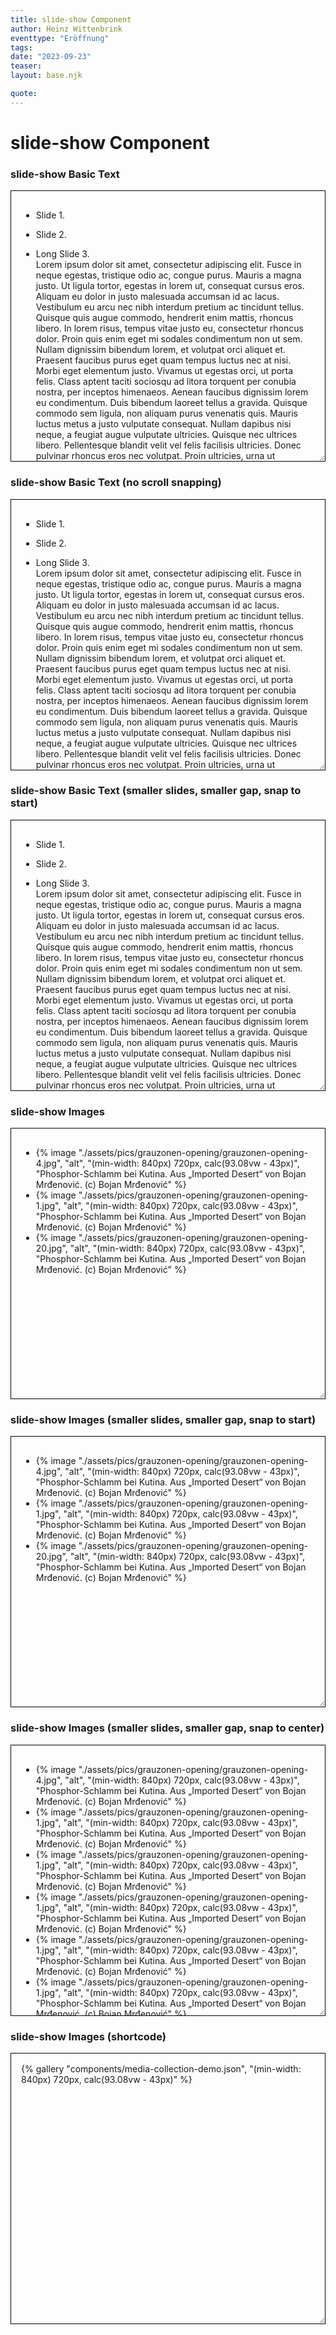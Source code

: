 ```yaml
---
title: slide-show Component
author: Heinz Wittenbrink
eventtype: "Eröffnung"
tags:
date: "2023-09-23"
teaser:
layout: base.njk

quote:
---
```


<style>
  main {
    padding: 30px;
    min-height: 10000px;
  }


  </style>

  <h1>slide-show Component</h1>

  <article>
    <h3>slide-show Basic Text</h2>
    <div style="resize:both;overflow:auto;border:1px solid black;padding:16px;height:400px;--slide-show-slide-height: 100%;">
      <slide-show controls showPageCount="true">
        <ul class="slide-show">
          <li class="slide-show__slide">
            <p>
              Slide 1.
            </p>
          </li>
          <li class="slide-show__slide">
            <p>
              Slide 2.
            </p>
          </li>
          <li class="slide-show__slide">
            <p>
              Long Slide 3.<br>
              Lorem ipsum dolor sit amet, consectetur adipiscing elit. Fusce in neque
              egestas, tristique odio ac, congue purus. Mauris a magna justo. Ut ligula
              tortor, egestas in lorem ut, consequat cursus eros. Aliquam eu dolor in
              justo malesuada accumsan id ac lacus. Vestibulum eu arcu nec nibh interdum
              pretium ac tincidunt tellus. Quisque quis augue commodo, hendrerit enim
              mattis, rhoncus libero. In lorem risus, tempus vitae justo eu, consectetur
              rhoncus dolor. Proin quis enim eget mi sodales condimentum non ut sem.
              Nullam dignissim bibendum lorem, et volutpat orci aliquet et. Praesent
              faucibus purus eget quam tempus luctus nec at nisi. Morbi eget elementum
              justo. Vivamus ut egestas orci, ut porta felis. Class aptent taciti
              sociosqu ad litora torquent per conubia nostra, per inceptos himenaeos.
              Aenean faucibus dignissim lorem eu condimentum. Duis bibendum laoreet
              tellus a gravida. Quisque commodo sem ligula, non aliquam purus venenatis
              quis. Mauris luctus metus a justo vulputate consequat. Nullam dapibus nisi
              neque, a feugiat augue vulputate ultricies. Quisque nec ultrices libero.
              Pellentesque blandit velit vel felis facilisis ultricies. Donec pulvinar
              rhoncus eros nec volutpat. Proin ultricies, urna ut commodo feugiat, sem
              mi dictum ligula, non fringilla nisi enim id tortor. Suspendisse ante
              lectus, tempus eleifend enim ut, placerat dignissim felis. Class aptent
              taciti sociosqu ad litora torquent per conubia nostra, per inceptos
              himenaeos. Mauris scelerisque mauris nec libero placerat, malesuada tempus
              neque faucibus. Curabitur ut blandit tellus. Morbi ut feugiat tortor. Sed
              scelerisque interdum vehicula. Quisque vel dignissim turpis, at sagittis
              nulla. Nulla at eros nec mi semper volutpat. In hac habitasse platea
              dictumst. Sed non ex vitae sem tristique pretium. Donec ac pellentesque
              urna. Phasellus viverra libero in dictum bibendum. Sed nec ante vulputate,
              tempor enim sed, facilisis elit. Nam ornare augue in arcu venenatis, sed
              sodales ante accumsan. Integer viverra elementum enim, non sagittis libero
              lobortis vel. Vestibulum pretium tellus vel nisl varius tempus. Phasellus
              id leo blandit, hendrerit massa vitae, euismod ligula. Nam commodo rutrum
              quam id sollicitudin. Ut tempor nunc porta sapien posuere dignissim.
              Suspendisse potenti. Morbi pellentesque, eros ac molestie faucibus, nibh
              ex fringilla justo, nec elementum turpis felis ut nisi. Nullam sit amet
              ligula eu odio sodales euismod eu sit amet odio. Nulla molestie enim a
              dignissim facilisis. Quisque ut accumsan tellus. Vivamus pellentesque
              cursus efficitur. Nullam sollicitudin odio arcu, ac rutrum neque
              scelerisque eu. Fusce odio nisl, dapibus eget est eu, tristique ornare
              risus. Mauris in nibh a diam ultrices dapibus id ut erat. Sed in purus
              quis nisl blandit ornare. Nam odio dui, semper a ultricies quis, suscipit
              vitae purus. Proin maximus varius nibh, tempor consequat diam posuere in.
              Cras dignissim a massa eget tincidunt. Morbi ultrices velit nec mauris
              gravida, vel tempor eros efficitur. Nunc sapien est, blandit ut interdum
              nec, pharetra id ipsum. In non est nibh. Nunc tempor tortor et
              pellentesque cursus. Suspendisse eu elit ornare, euismod lectus nec,
              venenatis orci. Maecenas tincidunt libero tortor, eu auctor quam fringilla
              vitae. Phasellus vel mattis nibh, quis tincidunt justo. Quisque semper
              enim turpis, accumsan varius ligula condimentum nec. In a consequat sem,
              in auctor massa. Integer commodo convallis orci, non consectetur ante
              faucibus luctus. Aenean quis lorem pretium tortor aliquam euismod.
              Vestibulum vitae semper diam. Nam tristique tortor in pellentesque
              tristique. Duis rhoncus arcu dolor, ut cursus ligula condimentum non.
              Vivamus quis aliquam tellus, at aliquam leo. Sed at cursus enim, et
              ultrices sem. Nullam in risus nisi. Vivamus eleifend et sem ut elementum.
              Nunc eget varius lacus. Sed scelerisque lobortis arcu, fringilla viverra
              justo iaculis sed. Mauris imperdiet, augue vel vulputate gravida, nunc
              tortor condimentum turpis, ac elementum dolor ligula non quam. Donec at
              mattis felis, nec ultrices tortor. Integer eu luctus arcu. Suspendisse
              quis ligula non erat eleifend ultricies. Nullam quis maximus orci, maximus
              elementum felis. Nullam a commodo nibh. Vivamus dictum scelerisque odio
              non tristique. Ut a quam quis leo facilisis congue ut ac lacus. Fusce
              luctus velit ac elit varius euismod. Curabitur et tincidunt risus, et
              sodales est. Quisque aliquam justo sed augue lacinia mattis. Nulla
              condimentum blandit fringilla. Aenean at tempor nunc. Mauris lobortis ut
              nulla laoreet tincidunt. Donec sit amet dignissim ligula. Nam interdum
              risus nibh, quis bibendum nulla feugiat non. Sed risus orci, interdum nec
              augue in, congue placerat elit. Duis ultrices leo eu ipsum auctor
              dignissim. Ut non ante tellus. Integer tempus leo et feugiat tempor. Sed
              luctus sapien sed tellus sollicitudin, et finibus erat consectetur. Duis
              cursus at massa vel tristique. Aenean tempus commodo elementum. Curabitur
              ullamcorper, mauris nec feugiat eleifend, ipsum diam tincidunt mauris, et
              placerat ex dui non erat. Aliquam erat volutpat. Morbi et sapien risus.
              Sed mollis tempus odio et ornare. Etiam quis lectus accumsan, laoreet
              sapien id, porttitor tortor. Suspendisse vestibulum gravida justo, eu
              vestibulum lorem hendrerit a. Interdum et malesuada fames ac ante ipsum
              primis in faucibus. Praesent nisl est, vestibulum sed tincidunt at,
              ultrices sit amet nibh. Morbi porttitor fermentum porttitor. Morbi egestas
              augue vitae bibendum viverra. Aenean sodales lorem quis nisi facilisis
              fringilla. Nulla rhoncus dui eu massa tempus, eget egestas quam posuere.
              Pellentesque eleifend bibendum neque id maximus. Aliquam eleifend elit sed
              dui fermentum vestibulum. Cras hendrerit interdum massa vitae pulvinar.
              Integer ut egestas lectus. Nullam lacinia accumsan tellus. Nulla ut nulla
              sollicitudin, suscipit mauris at, pretium dolor. In feugiat orci nec eros
              sagittis facilisis. Orci varius natoque penatibus et magnis dis parturient
              montes, nascetur ridiculus mus. Praesent id posuere sapien. In hac
              habitasse platea dictumst. Mauris iaculis malesuada mauris, et lobortis
              lacus vulputate quis. Interdum et malesuada fames ac ante ipsum primis in
              faucibus. Suspendisse quis mollis sem. Integer eget leo iaculis nisl
              varius maximus. Donec consequat sodales tristique. Sed at lacus a nibh
              semper mattis. Aliquam et nibh enim. Nulla efficitur commodo purus quis
              pretium. Praesent eget iaculis lorem. Donec at ipsum eu enim venenatis
              porta. Mauris mollis egestas massa nec fringilla. Pellentesque habitant
              morbi tristique senectus et netus et malesuada fames ac turpis egestas.
              Nam volutpat laoreet semper. Donec ac commodo massa. Pellentesque vel
              aliquam nulla. Nunc libero elit, imperdiet a sem non, congue pharetra
              turpis. Pellentesque commodo nibh et fringilla varius. Donec ut quam
              nulla. Aliquam et mauris quis ligula facilisis viverra. Donec quis mi eu
              ex placerat dictum ut eget tortor. Nunc sed tincidunt ante. Nunc bibendum
              tempus feugiat. Maecenas ullamcorper auctor dui, in posuere neque
              vulputate at. Nam in eros ante. Vestibulum eget metus id sapien pharetra
              vestibulum. Vivamus imperdiet orci vel lorem auctor semper. Nunc ut ex
              venenatis, tempus lacus at, ultricies sem. Proin posuere egestas nisl.
              Aenean enim orci, sodales ut pulvinar quis, bibendum id urna. Morbi at
              lectus ac tellus dignissim aliquet congue vel quam. Pellentesque felis
              justo, auctor bibendum scelerisque vitae, scelerisque id nulla. Praesent
              id neque ac mi dignissim dignissim. Phasellus pharetra luctus placerat.
              Nunc sit amet vestibulum erat. Suspendisse volutpat nisi elit, et vehicula
              ligula commodo vitae. Nulla vitae semper nisi, placerat fringilla nisi.
              Vestibulum ante ipsum primis in faucibus orci luctus et ultrices posuere
              cubilia curae; Etiam in facilisis elit. Sed tempor eget tortor semper
              luctus. Pellentesque vulputate eros in ex dictum tincidunt. Integer
              sollicitudin porttitor iaculis. Phasellus aliquet leo et auctor iaculis.
              In id lorem massa. Mauris nisi massa, fringilla ac sem ut, sagittis
              venenatis lacus. Nam hendrerit, velit quis pharetra pulvinar, purus sem
              luctus felis, ac porta metus ligula sed ante. Donec ac tristique justo.
              Suspendisse vitae lacus sem. Aliquam semper semper leo, vitae aliquam
              turpis congue sit amet. Vestibulum tempus eleifend felis, ut vehicula est
              vulputate posuere. Donec ut nunc nunc. Interdum et malesuada fames ac ante
              ipsum primis in faucibus. Vivamus ex sapien, efficitur et urna a, eleifend
              vestibulum nisl. Morbi ornare dolor metus, at dignissim nisl tincidunt eu.
              Aenean mi libero, mattis et felis nec, rhoncus aliquet ex. Maecenas et
              nisi sed dolor tempor maximus a vehicula libero. Vestibulum quam tellus,
              interdum eu blandit eu, sagittis in orci. Nunc sodales lectus vel nisl
              semper interdum. Donec a elementum ex, sed luctus justo.
            </p>
          </li>
          <li class="slide-show__slide">
            <p>
              Long Slide 4.<br>
              Lorem ipsum dolor sit amet, consectetur adipiscing elit. Fusce in neque
              egestas, tristique odio ac, congue purus. Mauris a magna justo. Ut ligula
              tortor, egestas in lorem ut, consequat cursus eros. Aliquam eu dolor in
              justo malesuada accumsan id ac lacus. Vestibulum eu arcu nec nibh interdum
              pretium ac tincidunt tellus. Quisque quis augue commodo, hendrerit enim
              mattis, rhoncus libero. In lorem risus, tempus vitae justo eu, consectetur
              rhoncus dolor. Proin quis enim eget mi sodales condimentum non ut sem.
              Nullam dignissim bibendum lorem, et volutpat orci aliquet et. Praesent
              faucibus purus eget quam tempus luctus nec at nisi. Morbi eget elementum
              justo. Vivamus ut egestas orci, ut porta felis. Class aptent taciti
              sociosqu ad litora torquent per conubia nostra, per inceptos himenaeos.
              Aenean faucibus dignissim lorem eu condimentum. Duis bibendum laoreet
              tellus a gravida. Quisque commodo sem ligula, non aliquam purus venenatis
              quis. Mauris luctus metus a justo vulputate consequat. Nullam dapibus nisi
              neque, a feugiat augue vulputate ultricies. Quisque nec ultrices libero.
              Pellentesque blandit velit vel felis facilisis ultricies. Donec pulvinar
              rhoncus eros nec volutpat. Proin ultricies, urna ut commodo feugiat, sem
              mi dictum ligula, non fringilla nisi enim id tortor. Suspendisse ante
              lectus, tempus eleifend enim ut, placerat dignissim felis. Class aptent
              taciti sociosqu ad litora torquent per conubia nostra, per inceptos
              himenaeos. Mauris scelerisque mauris nec libero placerat, malesuada tempus
              neque faucibus. Curabitur ut blandit tellus. Morbi ut feugiat tortor. Sed
              scelerisque interdum vehicula. Quisque vel dignissim turpis, at sagittis
              nulla. Nulla at eros nec mi semper volutpat. In hac habitasse platea
              dictumst. Sed non ex vitae sem tristique pretium. Donec ac pellentesque
              urna. Phasellus viverra libero in dictum bibendum. Sed nec ante vulputate,
              tempor enim sed, facilisis elit. Nam ornare augue in arcu venenatis, sed
              sodales ante accumsan. Integer viverra elementum enim, non sagittis libero
              lobortis vel. Vestibulum pretium tellus vel nisl varius tempus. Phasellus
              id leo blandit, hendrerit massa vitae, euismod ligula. Nam commodo rutrum
              quam id sollicitudin. Ut tempor nunc porta sapien posuere dignissim.
              Suspendisse potenti. Morbi pellentesque, eros ac molestie faucibus, nibh
              ex fringilla justo, nec elementum turpis felis ut nisi. Nullam sit amet
              ligula eu odio sodales euismod eu sit amet odio. Nulla molestie enim a
              dignissim facilisis. Quisque ut accumsan tellus. Vivamus pellentesque
              cursus efficitur. Nullam sollicitudin odio arcu, ac rutrum neque
              scelerisque eu. Fusce odio nisl, dapibus eget est eu, tristique ornare
              risus. Mauris in nibh a diam ultrices dapibus id ut erat. Sed in purus
              quis nisl blandit ornare. Nam odio dui, semper a ultricies quis, suscipit
              vitae purus. Proin maximus varius nibh, tempor consequat diam posuere in.
              Cras dignissim a massa eget tincidunt. Morbi ultrices velit nec mauris
              gravida, vel tempor eros efficitur. Nunc sapien est, blandit ut interdum
              nec, pharetra id ipsum. In non est nibh. Nunc tempor tortor et
              pellentesque cursus. Suspendisse eu elit ornare, euismod lectus nec,
              venenatis orci. Maecenas tincidunt libero tortor, eu auctor quam fringilla
              vitae. Phasellus vel mattis nibh, quis tincidunt justo. Quisque semper
              enim turpis, accumsan varius ligula condimentum nec. In a consequat sem,
              in auctor massa. Integer commodo convallis orci, non consectetur ante
              faucibus luctus. Aenean quis lorem pretium tortor aliquam euismod.
              Vestibulum vitae semper diam. Nam tristique tortor in pellentesque
              tristique. Duis rhoncus arcu dolor, ut cursus ligula condimentum non.
              Vivamus quis aliquam tellus, at aliquam leo. Sed at cursus enim, et
              ultrices sem. Nullam in risus nisi. Vivamus eleifend et sem ut elementum.
              Nunc eget varius lacus. Sed scelerisque lobortis arcu, fringilla viverra
              justo iaculis sed. Mauris imperdiet, augue vel vulputate gravida, nunc
              tortor condimentum turpis, ac elementum dolor ligula non quam. Donec at
              mattis felis, nec ultrices tortor. Integer eu luctus arcu. Suspendisse
              quis ligula non erat eleifend ultricies. Nullam quis maximus orci, maximus
              elementum felis. Nullam a commodo nibh. Vivamus dictum scelerisque odio
              non tristique. Ut a quam quis leo facilisis congue ut ac lacus. Fusce
              luctus velit ac elit varius euismod. Curabitur et tincidunt risus, et
              sodales est. Quisque aliquam justo sed augue lacinia mattis. Nulla
              condimentum blandit fringilla. Aenean at tempor nunc. Mauris lobortis ut
              nulla laoreet tincidunt. Donec sit amet dignissim ligula. Nam interdum
              risus nibh, quis bibendum nulla feugiat non. Sed risus orci, interdum nec
              augue in, congue placerat elit. Duis ultrices leo eu ipsum auctor
              dignissim. Ut non ante tellus. Integer tempus leo et feugiat tempor. Sed
              luctus sapien sed tellus sollicitudin, et finibus erat consectetur. Duis
              cursus at massa vel tristique. Aenean tempus commodo elementum. Curabitur
              ullamcorper, mauris nec feugiat eleifend, ipsum diam tincidunt mauris, et
              placerat ex dui non erat. Aliquam erat volutpat. Morbi et sapien risus.
              Sed mollis tempus odio et ornare. Etiam quis lectus accumsan, laoreet
              sapien id, porttitor tortor. Suspendisse vestibulum gravida justo, eu
              vestibulum lorem hendrerit a. Interdum et malesuada fames ac ante ipsum
              primis in faucibus. Praesent nisl est, vestibulum sed tincidunt at,
              ultrices sit amet nibh. Morbi porttitor fermentum porttitor. Morbi egestas
              augue vitae bibendum viverra. Aenean sodales lorem quis nisi facilisis
              fringilla. Nulla rhoncus dui eu massa tempus, eget egestas quam posuere.
              Pellentesque eleifend bibendum neque id maximus. Aliquam eleifend elit sed
              dui fermentum vestibulum. Cras hendrerit interdum massa vitae pulvinar.
              Integer ut egestas lectus. Nullam lacinia accumsan tellus. Nulla ut nulla
              sollicitudin, suscipit mauris at, pretium dolor. In feugiat orci nec eros
              sagittis facilisis. Orci varius natoque penatibus et magnis dis parturient
              montes, nascetur ridiculus mus. Praesent id posuere sapien. In hac
              habitasse platea dictumst. Mauris iaculis malesuada mauris, et lobortis
              lacus vulputate quis. Interdum et malesuada fames ac ante ipsum primis in
              faucibus. Suspendisse quis mollis sem. Integer eget leo iaculis nisl
              varius maximus. Donec consequat sodales tristique. Sed at lacus a nibh
              semper mattis. Aliquam et nibh enim. Nulla efficitur commodo purus quis
              pretium. Praesent eget iaculis lorem. Donec at ipsum eu enim venenatis
              porta. Mauris mollis egestas massa nec fringilla. Pellentesque habitant
              morbi tristique senectus et netus et malesuada fames ac turpis egestas.
              Nam volutpat laoreet semper. Donec ac commodo massa. Pellentesque vel
              aliquam nulla. Nunc libero elit, imperdiet a sem non, congue pharetra
              turpis. Pellentesque commodo nibh et fringilla varius. Donec ut quam
              nulla. Aliquam et mauris quis ligula facilisis viverra. Donec quis mi eu
              ex placerat dictum ut eget tortor. Nunc sed tincidunt ante. Nunc bibendum
              tempus feugiat. Maecenas ullamcorper auctor dui, in posuere neque
              vulputate at. Nam in eros ante. Vestibulum eget metus id sapien pharetra
              vestibulum. Vivamus imperdiet orci vel lorem auctor semper. Nunc ut ex
              venenatis, tempus lacus at, ultricies sem. Proin posuere egestas nisl.
              Aenean enim orci, sodales ut pulvinar quis, bibendum id urna. Morbi at
              lectus ac tellus dignissim aliquet congue vel quam. Pellentesque felis
              justo, auctor bibendum scelerisque vitae, scelerisque id nulla. Praesent
              id neque ac mi dignissim dignissim. Phasellus pharetra luctus placerat.
              Nunc sit amet vestibulum erat. Suspendisse volutpat nisi elit, et vehicula
              ligula commodo vitae. Nulla vitae semper nisi, placerat fringilla nisi.
              Vestibulum ante ipsum primis in faucibus orci luctus et ultrices posuere
              cubilia curae; Etiam in facilisis elit. Sed tempor eget tortor semper
              luctus. Pellentesque vulputate eros in ex dictum tincidunt. Integer
              sollicitudin porttitor iaculis. Phasellus aliquet leo et auctor iaculis.
              In id lorem massa. Mauris nisi massa, fringilla ac sem ut, sagittis
              venenatis lacus. Nam hendrerit, velit quis pharetra pulvinar, purus sem
              luctus felis, ac porta metus ligula sed ante. Donec ac tristique justo.
              Suspendisse vitae lacus sem. Aliquam semper semper leo, vitae aliquam
              turpis congue sit amet. Vestibulum tempus eleifend felis, ut vehicula est
              vulputate posuere. Donec ut nunc nunc. Interdum et malesuada fames ac ante
              ipsum primis in faucibus. Vivamus ex sapien, efficitur et urna a, eleifend
              vestibulum nisl. Morbi ornare dolor metus, at dignissim nisl tincidunt eu.
              Aenean mi libero, mattis et felis nec, rhoncus aliquet ex. Maecenas et
              nisi sed dolor tempor maximus a vehicula libero. Vestibulum quam tellus,
              interdum eu blandit eu, sagittis in orci. Nunc sodales lectus vel nisl
              semper interdum. Donec a elementum ex, sed luctus justo.
            </p>
          </li>
        </ul>
      </slide-show>
    </div>
  </article>

  <article>
    <h3>slide-show Basic Text (no scroll snapping)</h2>
    <div style="resize:both;overflow:auto;border:1px solid black;padding:16px;height:400px;--slide-show-slide-height: 100%;">
      <slide-show controls showPageCount="true">
        <ul class="slide-show" style="--slide-show-scroll-snap-type: none;">
          <li class="slide-show__slide">
            <p>
              Slide 1.
            </p>
          </li>
          <li class="slide-show__slide">
            <p>
              Slide 2.
            </p>
          </li>
          <li class="slide-show__slide">
            <p>
              Long Slide 3.<br>
              Lorem ipsum dolor sit amet, consectetur adipiscing elit. Fusce in neque
              egestas, tristique odio ac, congue purus. Mauris a magna justo. Ut ligula
              tortor, egestas in lorem ut, consequat cursus eros. Aliquam eu dolor in
              justo malesuada accumsan id ac lacus. Vestibulum eu arcu nec nibh interdum
              pretium ac tincidunt tellus. Quisque quis augue commodo, hendrerit enim
              mattis, rhoncus libero. In lorem risus, tempus vitae justo eu, consectetur
              rhoncus dolor. Proin quis enim eget mi sodales condimentum non ut sem.
              Nullam dignissim bibendum lorem, et volutpat orci aliquet et. Praesent
              faucibus purus eget quam tempus luctus nec at nisi. Morbi eget elementum
              justo. Vivamus ut egestas orci, ut porta felis. Class aptent taciti
              sociosqu ad litora torquent per conubia nostra, per inceptos himenaeos.
              Aenean faucibus dignissim lorem eu condimentum. Duis bibendum laoreet
              tellus a gravida. Quisque commodo sem ligula, non aliquam purus venenatis
              quis. Mauris luctus metus a justo vulputate consequat. Nullam dapibus nisi
              neque, a feugiat augue vulputate ultricies. Quisque nec ultrices libero.
              Pellentesque blandit velit vel felis facilisis ultricies. Donec pulvinar
              rhoncus eros nec volutpat. Proin ultricies, urna ut commodo feugiat, sem
              mi dictum ligula, non fringilla nisi enim id tortor. Suspendisse ante
              lectus, tempus eleifend enim ut, placerat dignissim felis. Class aptent
              taciti sociosqu ad litora torquent per conubia nostra, per inceptos
              himenaeos. Mauris scelerisque mauris nec libero placerat, malesuada tempus
              neque faucibus. Curabitur ut blandit tellus. Morbi ut feugiat tortor. Sed
              scelerisque interdum vehicula. Quisque vel dignissim turpis, at sagittis
              nulla. Nulla at eros nec mi semper volutpat. In hac habitasse platea
              dictumst. Sed non ex vitae sem tristique pretium. Donec ac pellentesque
              urna. Phasellus viverra libero in dictum bibendum. Sed nec ante vulputate,
              tempor enim sed, facilisis elit. Nam ornare augue in arcu venenatis, sed
              sodales ante accumsan. Integer viverra elementum enim, non sagittis libero
              lobortis vel. Vestibulum pretium tellus vel nisl varius tempus. Phasellus
              id leo blandit, hendrerit massa vitae, euismod ligula. Nam commodo rutrum
              quam id sollicitudin. Ut tempor nunc porta sapien posuere dignissim.
              Suspendisse potenti. Morbi pellentesque, eros ac molestie faucibus, nibh
              ex fringilla justo, nec elementum turpis felis ut nisi. Nullam sit amet
              ligula eu odio sodales euismod eu sit amet odio. Nulla molestie enim a
              dignissim facilisis. Quisque ut accumsan tellus. Vivamus pellentesque
              cursus efficitur. Nullam sollicitudin odio arcu, ac rutrum neque
              scelerisque eu. Fusce odio nisl, dapibus eget est eu, tristique ornare
              risus. Mauris in nibh a diam ultrices dapibus id ut erat. Sed in purus
              quis nisl blandit ornare. Nam odio dui, semper a ultricies quis, suscipit
              vitae purus. Proin maximus varius nibh, tempor consequat diam posuere in.
              Cras dignissim a massa eget tincidunt. Morbi ultrices velit nec mauris
              gravida, vel tempor eros efficitur. Nunc sapien est, blandit ut interdum
              nec, pharetra id ipsum. In non est nibh. Nunc tempor tortor et
              pellentesque cursus. Suspendisse eu elit ornare, euismod lectus nec,
              venenatis orci. Maecenas tincidunt libero tortor, eu auctor quam fringilla
              vitae. Phasellus vel mattis nibh, quis tincidunt justo. Quisque semper
              enim turpis, accumsan varius ligula condimentum nec. In a consequat sem,
              in auctor massa. Integer commodo convallis orci, non consectetur ante
              faucibus luctus. Aenean quis lorem pretium tortor aliquam euismod.
              Vestibulum vitae semper diam. Nam tristique tortor in pellentesque
              tristique. Duis rhoncus arcu dolor, ut cursus ligula condimentum non.
              Vivamus quis aliquam tellus, at aliquam leo. Sed at cursus enim, et
              ultrices sem. Nullam in risus nisi. Vivamus eleifend et sem ut elementum.
              Nunc eget varius lacus. Sed scelerisque lobortis arcu, fringilla viverra
              justo iaculis sed. Mauris imperdiet, augue vel vulputate gravida, nunc
              tortor condimentum turpis, ac elementum dolor ligula non quam. Donec at
              mattis felis, nec ultrices tortor. Integer eu luctus arcu. Suspendisse
              quis ligula non erat eleifend ultricies. Nullam quis maximus orci, maximus
              elementum felis. Nullam a commodo nibh. Vivamus dictum scelerisque odio
              non tristique. Ut a quam quis leo facilisis congue ut ac lacus. Fusce
              luctus velit ac elit varius euismod. Curabitur et tincidunt risus, et
              sodales est. Quisque aliquam justo sed augue lacinia mattis. Nulla
              condimentum blandit fringilla. Aenean at tempor nunc. Mauris lobortis ut
              nulla laoreet tincidunt. Donec sit amet dignissim ligula. Nam interdum
              risus nibh, quis bibendum nulla feugiat non. Sed risus orci, interdum nec
              augue in, congue placerat elit. Duis ultrices leo eu ipsum auctor
              dignissim. Ut non ante tellus. Integer tempus leo et feugiat tempor. Sed
              luctus sapien sed tellus sollicitudin, et finibus erat consectetur. Duis
              cursus at massa vel tristique. Aenean tempus commodo elementum. Curabitur
              ullamcorper, mauris nec feugiat eleifend, ipsum diam tincidunt mauris, et
              placerat ex dui non erat. Aliquam erat volutpat. Morbi et sapien risus.
              Sed mollis tempus odio et ornare. Etiam quis lectus accumsan, laoreet
              sapien id, porttitor tortor. Suspendisse vestibulum gravida justo, eu
              vestibulum lorem hendrerit a. Interdum et malesuada fames ac ante ipsum
              primis in faucibus. Praesent nisl est, vestibulum sed tincidunt at,
              ultrices sit amet nibh. Morbi porttitor fermentum porttitor. Morbi egestas
              augue vitae bibendum viverra. Aenean sodales lorem quis nisi facilisis
              fringilla. Nulla rhoncus dui eu massa tempus, eget egestas quam posuere.
              Pellentesque eleifend bibendum neque id maximus. Aliquam eleifend elit sed
              dui fermentum vestibulum. Cras hendrerit interdum massa vitae pulvinar.
              Integer ut egestas lectus. Nullam lacinia accumsan tellus. Nulla ut nulla
              sollicitudin, suscipit mauris at, pretium dolor. In feugiat orci nec eros
              sagittis facilisis. Orci varius natoque penatibus et magnis dis parturient
              montes, nascetur ridiculus mus. Praesent id posuere sapien. In hac
              habitasse platea dictumst. Mauris iaculis malesuada mauris, et lobortis
              lacus vulputate quis. Interdum et malesuada fames ac ante ipsum primis in
              faucibus. Suspendisse quis mollis sem. Integer eget leo iaculis nisl
              varius maximus. Donec consequat sodales tristique. Sed at lacus a nibh
              semper mattis. Aliquam et nibh enim. Nulla efficitur commodo purus quis
              pretium. Praesent eget iaculis lorem. Donec at ipsum eu enim venenatis
              porta. Mauris mollis egestas massa nec fringilla. Pellentesque habitant
              morbi tristique senectus et netus et malesuada fames ac turpis egestas.
              Nam volutpat laoreet semper. Donec ac commodo massa. Pellentesque vel
              aliquam nulla. Nunc libero elit, imperdiet a sem non, congue pharetra
              turpis. Pellentesque commodo nibh et fringilla varius. Donec ut quam
              nulla. Aliquam et mauris quis ligula facilisis viverra. Donec quis mi eu
              ex placerat dictum ut eget tortor. Nunc sed tincidunt ante. Nunc bibendum
              tempus feugiat. Maecenas ullamcorper auctor dui, in posuere neque
              vulputate at. Nam in eros ante. Vestibulum eget metus id sapien pharetra
              vestibulum. Vivamus imperdiet orci vel lorem auctor semper. Nunc ut ex
              venenatis, tempus lacus at, ultricies sem. Proin posuere egestas nisl.
              Aenean enim orci, sodales ut pulvinar quis, bibendum id urna. Morbi at
              lectus ac tellus dignissim aliquet congue vel quam. Pellentesque felis
              justo, auctor bibendum scelerisque vitae, scelerisque id nulla. Praesent
              id neque ac mi dignissim dignissim. Phasellus pharetra luctus placerat.
              Nunc sit amet vestibulum erat. Suspendisse volutpat nisi elit, et vehicula
              ligula commodo vitae. Nulla vitae semper nisi, placerat fringilla nisi.
              Vestibulum ante ipsum primis in faucibus orci luctus et ultrices posuere
              cubilia curae; Etiam in facilisis elit. Sed tempor eget tortor semper
              luctus. Pellentesque vulputate eros in ex dictum tincidunt. Integer
              sollicitudin porttitor iaculis. Phasellus aliquet leo et auctor iaculis.
              In id lorem massa. Mauris nisi massa, fringilla ac sem ut, sagittis
              venenatis lacus. Nam hendrerit, velit quis pharetra pulvinar, purus sem
              luctus felis, ac porta metus ligula sed ante. Donec ac tristique justo.
              Suspendisse vitae lacus sem. Aliquam semper semper leo, vitae aliquam
              turpis congue sit amet. Vestibulum tempus eleifend felis, ut vehicula est
              vulputate posuere. Donec ut nunc nunc. Interdum et malesuada fames ac ante
              ipsum primis in faucibus. Vivamus ex sapien, efficitur et urna a, eleifend
              vestibulum nisl. Morbi ornare dolor metus, at dignissim nisl tincidunt eu.
              Aenean mi libero, mattis et felis nec, rhoncus aliquet ex. Maecenas et
              nisi sed dolor tempor maximus a vehicula libero. Vestibulum quam tellus,
              interdum eu blandit eu, sagittis in orci. Nunc sodales lectus vel nisl
              semper interdum. Donec a elementum ex, sed luctus justo.
            </p>
          </li>
          <li class="slide-show__slide">
            <p>
              Long Slide 4.<br>
              Lorem ipsum dolor sit amet, consectetur adipiscing elit. Fusce in neque
              egestas, tristique odio ac, congue purus. Mauris a magna justo. Ut ligula
              tortor, egestas in lorem ut, consequat cursus eros. Aliquam eu dolor in
              justo malesuada accumsan id ac lacus. Vestibulum eu arcu nec nibh interdum
              pretium ac tincidunt tellus. Quisque quis augue commodo, hendrerit enim
              mattis, rhoncus libero. In lorem risus, tempus vitae justo eu, consectetur
              rhoncus dolor. Proin quis enim eget mi sodales condimentum non ut sem.
              Nullam dignissim bibendum lorem, et volutpat orci aliquet et. Praesent
              faucibus purus eget quam tempus luctus nec at nisi. Morbi eget elementum
              justo. Vivamus ut egestas orci, ut porta felis. Class aptent taciti
              sociosqu ad litora torquent per conubia nostra, per inceptos himenaeos.
              Aenean faucibus dignissim lorem eu condimentum. Duis bibendum laoreet
              tellus a gravida. Quisque commodo sem ligula, non aliquam purus venenatis
              quis. Mauris luctus metus a justo vulputate consequat. Nullam dapibus nisi
              neque, a feugiat augue vulputate ultricies. Quisque nec ultrices libero.
              Pellentesque blandit velit vel felis facilisis ultricies. Donec pulvinar
              rhoncus eros nec volutpat. Proin ultricies, urna ut commodo feugiat, sem
              mi dictum ligula, non fringilla nisi enim id tortor. Suspendisse ante
              lectus, tempus eleifend enim ut, placerat dignissim felis. Class aptent
              taciti sociosqu ad litora torquent per conubia nostra, per inceptos
              himenaeos. Mauris scelerisque mauris nec libero placerat, malesuada tempus
              neque faucibus. Curabitur ut blandit tellus. Morbi ut feugiat tortor. Sed
              scelerisque interdum vehicula. Quisque vel dignissim turpis, at sagittis
              nulla. Nulla at eros nec mi semper volutpat. In hac habitasse platea
              dictumst. Sed non ex vitae sem tristique pretium. Donec ac pellentesque
              urna. Phasellus viverra libero in dictum bibendum. Sed nec ante vulputate,
              tempor enim sed, facilisis elit. Nam ornare augue in arcu venenatis, sed
              sodales ante accumsan. Integer viverra elementum enim, non sagittis libero
              lobortis vel. Vestibulum pretium tellus vel nisl varius tempus. Phasellus
              id leo blandit, hendrerit massa vitae, euismod ligula. Nam commodo rutrum
              quam id sollicitudin. Ut tempor nunc porta sapien posuere dignissim.
              Suspendisse potenti. Morbi pellentesque, eros ac molestie faucibus, nibh
              ex fringilla justo, nec elementum turpis felis ut nisi. Nullam sit amet
              ligula eu odio sodales euismod eu sit amet odio. Nulla molestie enim a
              dignissim facilisis. Quisque ut accumsan tellus. Vivamus pellentesque
              cursus efficitur. Nullam sollicitudin odio arcu, ac rutrum neque
              scelerisque eu. Fusce odio nisl, dapibus eget est eu, tristique ornare
              risus. Mauris in nibh a diam ultrices dapibus id ut erat. Sed in purus
              quis nisl blandit ornare. Nam odio dui, semper a ultricies quis, suscipit
              vitae purus. Proin maximus varius nibh, tempor consequat diam posuere in.
              Cras dignissim a massa eget tincidunt. Morbi ultrices velit nec mauris
              gravida, vel tempor eros efficitur. Nunc sapien est, blandit ut interdum
              nec, pharetra id ipsum. In non est nibh. Nunc tempor tortor et
              pellentesque cursus. Suspendisse eu elit ornare, euismod lectus nec,
              venenatis orci. Maecenas tincidunt libero tortor, eu auctor quam fringilla
              vitae. Phasellus vel mattis nibh, quis tincidunt justo. Quisque semper
              enim turpis, accumsan varius ligula condimentum nec. In a consequat sem,
              in auctor massa. Integer commodo convallis orci, non consectetur ante
              faucibus luctus. Aenean quis lorem pretium tortor aliquam euismod.
              Vestibulum vitae semper diam. Nam tristique tortor in pellentesque
              tristique. Duis rhoncus arcu dolor, ut cursus ligula condimentum non.
              Vivamus quis aliquam tellus, at aliquam leo. Sed at cursus enim, et
              ultrices sem. Nullam in risus nisi. Vivamus eleifend et sem ut elementum.
              Nunc eget varius lacus. Sed scelerisque lobortis arcu, fringilla viverra
              justo iaculis sed. Mauris imperdiet, augue vel vulputate gravida, nunc
              tortor condimentum turpis, ac elementum dolor ligula non quam. Donec at
              mattis felis, nec ultrices tortor. Integer eu luctus arcu. Suspendisse
              quis ligula non erat eleifend ultricies. Nullam quis maximus orci, maximus
              elementum felis. Nullam a commodo nibh. Vivamus dictum scelerisque odio
              non tristique. Ut a quam quis leo facilisis congue ut ac lacus. Fusce
              luctus velit ac elit varius euismod. Curabitur et tincidunt risus, et
              sodales est. Quisque aliquam justo sed augue lacinia mattis. Nulla
              condimentum blandit fringilla. Aenean at tempor nunc. Mauris lobortis ut
              nulla laoreet tincidunt. Donec sit amet dignissim ligula. Nam interdum
              risus nibh, quis bibendum nulla feugiat non. Sed risus orci, interdum nec
              augue in, congue placerat elit. Duis ultrices leo eu ipsum auctor
              dignissim. Ut non ante tellus. Integer tempus leo et feugiat tempor. Sed
              luctus sapien sed tellus sollicitudin, et finibus erat consectetur. Duis
              cursus at massa vel tristique. Aenean tempus commodo elementum. Curabitur
              ullamcorper, mauris nec feugiat eleifend, ipsum diam tincidunt mauris, et
              placerat ex dui non erat. Aliquam erat volutpat. Morbi et sapien risus.
              Sed mollis tempus odio et ornare. Etiam quis lectus accumsan, laoreet
              sapien id, porttitor tortor. Suspendisse vestibulum gravida justo, eu
              vestibulum lorem hendrerit a. Interdum et malesuada fames ac ante ipsum
              primis in faucibus. Praesent nisl est, vestibulum sed tincidunt at,
              ultrices sit amet nibh. Morbi porttitor fermentum porttitor. Morbi egestas
              augue vitae bibendum viverra. Aenean sodales lorem quis nisi facilisis
              fringilla. Nulla rhoncus dui eu massa tempus, eget egestas quam posuere.
              Pellentesque eleifend bibendum neque id maximus. Aliquam eleifend elit sed
              dui fermentum vestibulum. Cras hendrerit interdum massa vitae pulvinar.
              Integer ut egestas lectus. Nullam lacinia accumsan tellus. Nulla ut nulla
              sollicitudin, suscipit mauris at, pretium dolor. In feugiat orci nec eros
              sagittis facilisis. Orci varius natoque penatibus et magnis dis parturient
              montes, nascetur ridiculus mus. Praesent id posuere sapien. In hac
              habitasse platea dictumst. Mauris iaculis malesuada mauris, et lobortis
              lacus vulputate quis. Interdum et malesuada fames ac ante ipsum primis in
              faucibus. Suspendisse quis mollis sem. Integer eget leo iaculis nisl
              varius maximus. Donec consequat sodales tristique. Sed at lacus a nibh
              semper mattis. Aliquam et nibh enim. Nulla efficitur commodo purus quis
              pretium. Praesent eget iaculis lorem. Donec at ipsum eu enim venenatis
              porta. Mauris mollis egestas massa nec fringilla. Pellentesque habitant
              morbi tristique senectus et netus et malesuada fames ac turpis egestas.
              Nam volutpat laoreet semper. Donec ac commodo massa. Pellentesque vel
              aliquam nulla. Nunc libero elit, imperdiet a sem non, congue pharetra
              turpis. Pellentesque commodo nibh et fringilla varius. Donec ut quam
              nulla. Aliquam et mauris quis ligula facilisis viverra. Donec quis mi eu
              ex placerat dictum ut eget tortor. Nunc sed tincidunt ante. Nunc bibendum
              tempus feugiat. Maecenas ullamcorper auctor dui, in posuere neque
              vulputate at. Nam in eros ante. Vestibulum eget metus id sapien pharetra
              vestibulum. Vivamus imperdiet orci vel lorem auctor semper. Nunc ut ex
              venenatis, tempus lacus at, ultricies sem. Proin posuere egestas nisl.
              Aenean enim orci, sodales ut pulvinar quis, bibendum id urna. Morbi at
              lectus ac tellus dignissim aliquet congue vel quam. Pellentesque felis
              justo, auctor bibendum scelerisque vitae, scelerisque id nulla. Praesent
              id neque ac mi dignissim dignissim. Phasellus pharetra luctus placerat.
              Nunc sit amet vestibulum erat. Suspendisse volutpat nisi elit, et vehicula
              ligula commodo vitae. Nulla vitae semper nisi, placerat fringilla nisi.
              Vestibulum ante ipsum primis in faucibus orci luctus et ultrices posuere
              cubilia curae; Etiam in facilisis elit. Sed tempor eget tortor semper
              luctus. Pellentesque vulputate eros in ex dictum tincidunt. Integer
              sollicitudin porttitor iaculis. Phasellus aliquet leo et auctor iaculis.
              In id lorem massa. Mauris nisi massa, fringilla ac sem ut, sagittis
              venenatis lacus. Nam hendrerit, velit quis pharetra pulvinar, purus sem
              luctus felis, ac porta metus ligula sed ante. Donec ac tristique justo.
              Suspendisse vitae lacus sem. Aliquam semper semper leo, vitae aliquam
              turpis congue sit amet. Vestibulum tempus eleifend felis, ut vehicula est
              vulputate posuere. Donec ut nunc nunc. Interdum et malesuada fames ac ante
              ipsum primis in faucibus. Vivamus ex sapien, efficitur et urna a, eleifend
              vestibulum nisl. Morbi ornare dolor metus, at dignissim nisl tincidunt eu.
              Aenean mi libero, mattis et felis nec, rhoncus aliquet ex. Maecenas et
              nisi sed dolor tempor maximus a vehicula libero. Vestibulum quam tellus,
              interdum eu blandit eu, sagittis in orci. Nunc sodales lectus vel nisl
              semper interdum. Donec a elementum ex, sed luctus justo.
            </p>
          </li>
        </ul>
      </slide-show>
    </div>
  </article>

  <article>
    <h3>slide-show Basic Text (smaller slides, smaller gap, snap to start)</h2>
    <div style="resize:both;overflow:auto;border:1px solid black;padding:16px;height:400px;--slide-show-slide-height: 100%;">
      <slide-show>
        <ul class="slide-show" style="--slide-show-gap:1rem; --slide-show-slide-width: calc(50% - 1rem); --slide-show-slide-snap-align: start;">
          <li class="slide-show__slide">
            <p>
              Slide 1.
            </p>
          </li>
          <li class="slide-show__slide">
            <p>
              Slide 2.
            </p>
          </li>
          <li class="slide-show__slide">
            <p>
              Long Slide 3.<br>
              Lorem ipsum dolor sit amet, consectetur adipiscing elit. Fusce in neque
              egestas, tristique odio ac, congue purus. Mauris a magna justo. Ut ligula
              tortor, egestas in lorem ut, consequat cursus eros. Aliquam eu dolor in
              justo malesuada accumsan id ac lacus. Vestibulum eu arcu nec nibh interdum
              pretium ac tincidunt tellus. Quisque quis augue commodo, hendrerit enim
              mattis, rhoncus libero. In lorem risus, tempus vitae justo eu, consectetur
              rhoncus dolor. Proin quis enim eget mi sodales condimentum non ut sem.
              Nullam dignissim bibendum lorem, et volutpat orci aliquet et. Praesent
              faucibus purus eget quam tempus luctus nec at nisi. Morbi eget elementum
              justo. Vivamus ut egestas orci, ut porta felis. Class aptent taciti
              sociosqu ad litora torquent per conubia nostra, per inceptos himenaeos.
              Aenean faucibus dignissim lorem eu condimentum. Duis bibendum laoreet
              tellus a gravida. Quisque commodo sem ligula, non aliquam purus venenatis
              quis. Mauris luctus metus a justo vulputate consequat. Nullam dapibus nisi
              neque, a feugiat augue vulputate ultricies. Quisque nec ultrices libero.
              Pellentesque blandit velit vel felis facilisis ultricies. Donec pulvinar
              rhoncus eros nec volutpat. Proin ultricies, urna ut commodo feugiat, sem
              mi dictum ligula, non fringilla nisi enim id tortor. Suspendisse ante
              lectus, tempus eleifend enim ut, placerat dignissim felis. Class aptent
              taciti sociosqu ad litora torquent per conubia nostra, per inceptos
              himenaeos. Mauris scelerisque mauris nec libero placerat, malesuada tempus
              neque faucibus. Curabitur ut blandit tellus. Morbi ut feugiat tortor. Sed
              scelerisque interdum vehicula. Quisque vel dignissim turpis, at sagittis
              nulla. Nulla at eros nec mi semper volutpat. In hac habitasse platea
              dictumst. Sed non ex vitae sem tristique pretium. Donec ac pellentesque
              urna. Phasellus viverra libero in dictum bibendum. Sed nec ante vulputate,
              tempor enim sed, facilisis elit. Nam ornare augue in arcu venenatis, sed
              sodales ante accumsan. Integer viverra elementum enim, non sagittis libero
              lobortis vel. Vestibulum pretium tellus vel nisl varius tempus. Phasellus
              id leo blandit, hendrerit massa vitae, euismod ligula. Nam commodo rutrum
              quam id sollicitudin. Ut tempor nunc porta sapien posuere dignissim.
              Suspendisse potenti. Morbi pellentesque, eros ac molestie faucibus, nibh
              ex fringilla justo, nec elementum turpis felis ut nisi. Nullam sit amet
              ligula eu odio sodales euismod eu sit amet odio. Nulla molestie enim a
              dignissim facilisis. Quisque ut accumsan tellus. Vivamus pellentesque
              cursus efficitur. Nullam sollicitudin odio arcu, ac rutrum neque
              scelerisque eu. Fusce odio nisl, dapibus eget est eu, tristique ornare
              risus. Mauris in nibh a diam ultrices dapibus id ut erat. Sed in purus
              quis nisl blandit ornare. Nam odio dui, semper a ultricies quis, suscipit
              vitae purus. Proin maximus varius nibh, tempor consequat diam posuere in.
              Cras dignissim a massa eget tincidunt. Morbi ultrices velit nec mauris
              gravida, vel tempor eros efficitur. Nunc sapien est, blandit ut interdum
              nec, pharetra id ipsum. In non est nibh. Nunc tempor tortor et
              pellentesque cursus. Suspendisse eu elit ornare, euismod lectus nec,
              venenatis orci. Maecenas tincidunt libero tortor, eu auctor quam fringilla
              vitae. Phasellus vel mattis nibh, quis tincidunt justo. Quisque semper
              enim turpis, accumsan varius ligula condimentum nec. In a consequat sem,
              in auctor massa. Integer commodo convallis orci, non consectetur ante
              faucibus luctus. Aenean quis lorem pretium tortor aliquam euismod.
              Vestibulum vitae semper diam. Nam tristique tortor in pellentesque
              tristique. Duis rhoncus arcu dolor, ut cursus ligula condimentum non.
              Vivamus quis aliquam tellus, at aliquam leo. Sed at cursus enim, et
              ultrices sem. Nullam in risus nisi. Vivamus eleifend et sem ut elementum.
              Nunc eget varius lacus. Sed scelerisque lobortis arcu, fringilla viverra
              justo iaculis sed. Mauris imperdiet, augue vel vulputate gravida, nunc
              tortor condimentum turpis, ac elementum dolor ligula non quam. Donec at
              mattis felis, nec ultrices tortor. Integer eu luctus arcu. Suspendisse
              quis ligula non erat eleifend ultricies. Nullam quis maximus orci, maximus
              elementum felis. Nullam a commodo nibh. Vivamus dictum scelerisque odio
              non tristique. Ut a quam quis leo facilisis congue ut ac lacus. Fusce
              luctus velit ac elit varius euismod. Curabitur et tincidunt risus, et
              sodales est. Quisque aliquam justo sed augue lacinia mattis. Nulla
              condimentum blandit fringilla. Aenean at tempor nunc. Mauris lobortis ut
              nulla laoreet tincidunt. Donec sit amet dignissim ligula. Nam interdum
              risus nibh, quis bibendum nulla feugiat non. Sed risus orci, interdum nec
              augue in, congue placerat elit. Duis ultrices leo eu ipsum auctor
              dignissim. Ut non ante tellus. Integer tempus leo et feugiat tempor. Sed
              luctus sapien sed tellus sollicitudin, et finibus erat consectetur. Duis
              cursus at massa vel tristique. Aenean tempus commodo elementum. Curabitur
              ullamcorper, mauris nec feugiat eleifend, ipsum diam tincidunt mauris, et
              placerat ex dui non erat. Aliquam erat volutpat. Morbi et sapien risus.
              Sed mollis tempus odio et ornare. Etiam quis lectus accumsan, laoreet
              sapien id, porttitor tortor. Suspendisse vestibulum gravida justo, eu
              vestibulum lorem hendrerit a. Interdum et malesuada fames ac ante ipsum
              primis in faucibus. Praesent nisl est, vestibulum sed tincidunt at,
              ultrices sit amet nibh. Morbi porttitor fermentum porttitor. Morbi egestas
              augue vitae bibendum viverra. Aenean sodales lorem quis nisi facilisis
              fringilla. Nulla rhoncus dui eu massa tempus, eget egestas quam posuere.
              Pellentesque eleifend bibendum neque id maximus. Aliquam eleifend elit sed
              dui fermentum vestibulum. Cras hendrerit interdum massa vitae pulvinar.
              Integer ut egestas lectus. Nullam lacinia accumsan tellus. Nulla ut nulla
              sollicitudin, suscipit mauris at, pretium dolor. In feugiat orci nec eros
              sagittis facilisis. Orci varius natoque penatibus et magnis dis parturient
              montes, nascetur ridiculus mus. Praesent id posuere sapien. In hac
              habitasse platea dictumst. Mauris iaculis malesuada mauris, et lobortis
              lacus vulputate quis. Interdum et malesuada fames ac ante ipsum primis in
              faucibus. Suspendisse quis mollis sem. Integer eget leo iaculis nisl
              varius maximus. Donec consequat sodales tristique. Sed at lacus a nibh
              semper mattis. Aliquam et nibh enim. Nulla efficitur commodo purus quis
              pretium. Praesent eget iaculis lorem. Donec at ipsum eu enim venenatis
              porta. Mauris mollis egestas massa nec fringilla. Pellentesque habitant
              morbi tristique senectus et netus et malesuada fames ac turpis egestas.
              Nam volutpat laoreet semper. Donec ac commodo massa. Pellentesque vel
              aliquam nulla. Nunc libero elit, imperdiet a sem non, congue pharetra
              turpis. Pellentesque commodo nibh et fringilla varius. Donec ut quam
              nulla. Aliquam et mauris quis ligula facilisis viverra. Donec quis mi eu
              ex placerat dictum ut eget tortor. Nunc sed tincidunt ante. Nunc bibendum
              tempus feugiat. Maecenas ullamcorper auctor dui, in posuere neque
              vulputate at. Nam in eros ante. Vestibulum eget metus id sapien pharetra
              vestibulum. Vivamus imperdiet orci vel lorem auctor semper. Nunc ut ex
              venenatis, tempus lacus at, ultricies sem. Proin posuere egestas nisl.
              Aenean enim orci, sodales ut pulvinar quis, bibendum id urna. Morbi at
              lectus ac tellus dignissim aliquet congue vel quam. Pellentesque felis
              justo, auctor bibendum scelerisque vitae, scelerisque id nulla. Praesent
              id neque ac mi dignissim dignissim. Phasellus pharetra luctus placerat.
              Nunc sit amet vestibulum erat. Suspendisse volutpat nisi elit, et vehicula
              ligula commodo vitae. Nulla vitae semper nisi, placerat fringilla nisi.
              Vestibulum ante ipsum primis in faucibus orci luctus et ultrices posuere
              cubilia curae; Etiam in facilisis elit. Sed tempor eget tortor semper
              luctus. Pellentesque vulputate eros in ex dictum tincidunt. Integer
              sollicitudin porttitor iaculis. Phasellus aliquet leo et auctor iaculis.
              In id lorem massa. Mauris nisi massa, fringilla ac sem ut, sagittis
              venenatis lacus. Nam hendrerit, velit quis pharetra pulvinar, purus sem
              luctus felis, ac porta metus ligula sed ante. Donec ac tristique justo.
              Suspendisse vitae lacus sem. Aliquam semper semper leo, vitae aliquam
              turpis congue sit amet. Vestibulum tempus eleifend felis, ut vehicula est
              vulputate posuere. Donec ut nunc nunc. Interdum et malesuada fames ac ante
              ipsum primis in faucibus. Vivamus ex sapien, efficitur et urna a, eleifend
              vestibulum nisl. Morbi ornare dolor metus, at dignissim nisl tincidunt eu.
              Aenean mi libero, mattis et felis nec, rhoncus aliquet ex. Maecenas et
              nisi sed dolor tempor maximus a vehicula libero. Vestibulum quam tellus,
              interdum eu blandit eu, sagittis in orci. Nunc sodales lectus vel nisl
              semper interdum. Donec a elementum ex, sed luctus justo.
            </p>
          </li>
          <li class="slide-show__slide">
            <p>
              Long Slide 4.<br>
              Lorem ipsum dolor sit amet, consectetur adipiscing elit. Fusce in neque
              egestas, tristique odio ac, congue purus. Mauris a magna justo. Ut ligula
              tortor, egestas in lorem ut, consequat cursus eros. Aliquam eu dolor in
              justo malesuada accumsan id ac lacus. Vestibulum eu arcu nec nibh interdum
              pretium ac tincidunt tellus. Quisque quis augue commodo, hendrerit enim
              mattis, rhoncus libero. In lorem risus, tempus vitae justo eu, consectetur
              rhoncus dolor. Proin quis enim eget mi sodales condimentum non ut sem.
              Nullam dignissim bibendum lorem, et volutpat orci aliquet et. Praesent
              faucibus purus eget quam tempus luctus nec at nisi. Morbi eget elementum
              justo. Vivamus ut egestas orci, ut porta felis. Class aptent taciti
              sociosqu ad litora torquent per conubia nostra, per inceptos himenaeos.
              Aenean faucibus dignissim lorem eu condimentum. Duis bibendum laoreet
              tellus a gravida. Quisque commodo sem ligula, non aliquam purus venenatis
              quis. Mauris luctus metus a justo vulputate consequat. Nullam dapibus nisi
              neque, a feugiat augue vulputate ultricies. Quisque nec ultrices libero.
              Pellentesque blandit velit vel felis facilisis ultricies. Donec pulvinar
              rhoncus eros nec volutpat. Proin ultricies, urna ut commodo feugiat, sem
              mi dictum ligula, non fringilla nisi enim id tortor. Suspendisse ante
              lectus, tempus eleifend enim ut, placerat dignissim felis. Class aptent
              taciti sociosqu ad litora torquent per conubia nostra, per inceptos
              himenaeos. Mauris scelerisque mauris nec libero placerat, malesuada tempus
              neque faucibus. Curabitur ut blandit tellus. Morbi ut feugiat tortor. Sed
              scelerisque interdum vehicula. Quisque vel dignissim turpis, at sagittis
              nulla. Nulla at eros nec mi semper volutpat. In hac habitasse platea
              dictumst. Sed non ex vitae sem tristique pretium. Donec ac pellentesque
              urna. Phasellus viverra libero in dictum bibendum. Sed nec ante vulputate,
              tempor enim sed, facilisis elit. Nam ornare augue in arcu venenatis, sed
              sodales ante accumsan. Integer viverra elementum enim, non sagittis libero
              lobortis vel. Vestibulum pretium tellus vel nisl varius tempus. Phasellus
              id leo blandit, hendrerit massa vitae, euismod ligula. Nam commodo rutrum
              quam id sollicitudin. Ut tempor nunc porta sapien posuere dignissim.
              Suspendisse potenti. Morbi pellentesque, eros ac molestie faucibus, nibh
              ex fringilla justo, nec elementum turpis felis ut nisi. Nullam sit amet
              ligula eu odio sodales euismod eu sit amet odio. Nulla molestie enim a
              dignissim facilisis. Quisque ut accumsan tellus. Vivamus pellentesque
              cursus efficitur. Nullam sollicitudin odio arcu, ac rutrum neque
              scelerisque eu. Fusce odio nisl, dapibus eget est eu, tristique ornare
              risus. Mauris in nibh a diam ultrices dapibus id ut erat. Sed in purus
              quis nisl blandit ornare. Nam odio dui, semper a ultricies quis, suscipit
              vitae purus. Proin maximus varius nibh, tempor consequat diam posuere in.
              Cras dignissim a massa eget tincidunt. Morbi ultrices velit nec mauris
              gravida, vel tempor eros efficitur. Nunc sapien est, blandit ut interdum
              nec, pharetra id ipsum. In non est nibh. Nunc tempor tortor et
              pellentesque cursus. Suspendisse eu elit ornare, euismod lectus nec,
              venenatis orci. Maecenas tincidunt libero tortor, eu auctor quam fringilla
              vitae. Phasellus vel mattis nibh, quis tincidunt justo. Quisque semper
              enim turpis, accumsan varius ligula condimentum nec. In a consequat sem,
              in auctor massa. Integer commodo convallis orci, non consectetur ante
              faucibus luctus. Aenean quis lorem pretium tortor aliquam euismod.
              Vestibulum vitae semper diam. Nam tristique tortor in pellentesque
              tristique. Duis rhoncus arcu dolor, ut cursus ligula condimentum non.
              Vivamus quis aliquam tellus, at aliquam leo. Sed at cursus enim, et
              ultrices sem. Nullam in risus nisi. Vivamus eleifend et sem ut elementum.
              Nunc eget varius lacus. Sed scelerisque lobortis arcu, fringilla viverra
              justo iaculis sed. Mauris imperdiet, augue vel vulputate gravida, nunc
              tortor condimentum turpis, ac elementum dolor ligula non quam. Donec at
              mattis felis, nec ultrices tortor. Integer eu luctus arcu. Suspendisse
              quis ligula non erat eleifend ultricies. Nullam quis maximus orci, maximus
              elementum felis. Nullam a commodo nibh. Vivamus dictum scelerisque odio
              non tristique. Ut a quam quis leo facilisis congue ut ac lacus. Fusce
              luctus velit ac elit varius euismod. Curabitur et tincidunt risus, et
              sodales est. Quisque aliquam justo sed augue lacinia mattis. Nulla
              condimentum blandit fringilla. Aenean at tempor nunc. Mauris lobortis ut
              nulla laoreet tincidunt. Donec sit amet dignissim ligula. Nam interdum
              risus nibh, quis bibendum nulla feugiat non. Sed risus orci, interdum nec
              augue in, congue placerat elit. Duis ultrices leo eu ipsum auctor
              dignissim. Ut non ante tellus. Integer tempus leo et feugiat tempor. Sed
              luctus sapien sed tellus sollicitudin, et finibus erat consectetur. Duis
              cursus at massa vel tristique. Aenean tempus commodo elementum. Curabitur
              ullamcorper, mauris nec feugiat eleifend, ipsum diam tincidunt mauris, et
              placerat ex dui non erat. Aliquam erat volutpat. Morbi et sapien risus.
              Sed mollis tempus odio et ornare. Etiam quis lectus accumsan, laoreet
              sapien id, porttitor tortor. Suspendisse vestibulum gravida justo, eu
              vestibulum lorem hendrerit a. Interdum et malesuada fames ac ante ipsum
              primis in faucibus. Praesent nisl est, vestibulum sed tincidunt at,
              ultrices sit amet nibh. Morbi porttitor fermentum porttitor. Morbi egestas
              augue vitae bibendum viverra. Aenean sodales lorem quis nisi facilisis
              fringilla. Nulla rhoncus dui eu massa tempus, eget egestas quam posuere.
              Pellentesque eleifend bibendum neque id maximus. Aliquam eleifend elit sed
              dui fermentum vestibulum. Cras hendrerit interdum massa vitae pulvinar.
              Integer ut egestas lectus. Nullam lacinia accumsan tellus. Nulla ut nulla
              sollicitudin, suscipit mauris at, pretium dolor. In feugiat orci nec eros
              sagittis facilisis. Orci varius natoque penatibus et magnis dis parturient
              montes, nascetur ridiculus mus. Praesent id posuere sapien. In hac
              habitasse platea dictumst. Mauris iaculis malesuada mauris, et lobortis
              lacus vulputate quis. Interdum et malesuada fames ac ante ipsum primis in
              faucibus. Suspendisse quis mollis sem. Integer eget leo iaculis nisl
              varius maximus. Donec consequat sodales tristique. Sed at lacus a nibh
              semper mattis. Aliquam et nibh enim. Nulla efficitur commodo purus quis
              pretium. Praesent eget iaculis lorem. Donec at ipsum eu enim venenatis
              porta. Mauris mollis egestas massa nec fringilla. Pellentesque habitant
              morbi tristique senectus et netus et malesuada fames ac turpis egestas.
              Nam volutpat laoreet semper. Donec ac commodo massa. Pellentesque vel
              aliquam nulla. Nunc libero elit, imperdiet a sem non, congue pharetra
              turpis. Pellentesque commodo nibh et fringilla varius. Donec ut quam
              nulla. Aliquam et mauris quis ligula facilisis viverra. Donec quis mi eu
              ex placerat dictum ut eget tortor. Nunc sed tincidunt ante. Nunc bibendum
              tempus feugiat. Maecenas ullamcorper auctor dui, in posuere neque
              vulputate at. Nam in eros ante. Vestibulum eget metus id sapien pharetra
              vestibulum. Vivamus imperdiet orci vel lorem auctor semper. Nunc ut ex
              venenatis, tempus lacus at, ultricies sem. Proin posuere egestas nisl.
              Aenean enim orci, sodales ut pulvinar quis, bibendum id urna. Morbi at
              lectus ac tellus dignissim aliquet congue vel quam. Pellentesque felis
              justo, auctor bibendum scelerisque vitae, scelerisque id nulla. Praesent
              id neque ac mi dignissim dignissim. Phasellus pharetra luctus placerat.
              Nunc sit amet vestibulum erat. Suspendisse volutpat nisi elit, et vehicula
              ligula commodo vitae. Nulla vitae semper nisi, placerat fringilla nisi.
              Vestibulum ante ipsum primis in faucibus orci luctus et ultrices posuere
              cubilia curae; Etiam in facilisis elit. Sed tempor eget tortor semper
              luctus. Pellentesque vulputate eros in ex dictum tincidunt. Integer
              sollicitudin porttitor iaculis. Phasellus aliquet leo et auctor iaculis.
              In id lorem massa. Mauris nisi massa, fringilla ac sem ut, sagittis
              venenatis lacus. Nam hendrerit, velit quis pharetra pulvinar, purus sem
              luctus felis, ac porta metus ligula sed ante. Donec ac tristique justo.
              Suspendisse vitae lacus sem. Aliquam semper semper leo, vitae aliquam
              turpis congue sit amet. Vestibulum tempus eleifend felis, ut vehicula est
              vulputate posuere. Donec ut nunc nunc. Interdum et malesuada fames ac ante
              ipsum primis in faucibus. Vivamus ex sapien, efficitur et urna a, eleifend
              vestibulum nisl. Morbi ornare dolor metus, at dignissim nisl tincidunt eu.
              Aenean mi libero, mattis et felis nec, rhoncus aliquet ex. Maecenas et
              nisi sed dolor tempor maximus a vehicula libero. Vestibulum quam tellus,
              interdum eu blandit eu, sagittis in orci. Nunc sodales lectus vel nisl
              semper interdum. Donec a elementum ex, sed luctus justo.
            </p>
          </li>
        </ul>
      </slide-show>
    </div>
  </article>
  <article>
    <h3>slide-show Images</h2>
    <div style="resize:both;overflow:auto;border:1px solid black;padding:16px;height:400px;--slide-show-slide-height: 100%;">
      <slide-show controls showPageCount="true">
        <ul class="slide-show">
          <li class="slide-show__slide">
              {% image "./assets/pics/grauzonen-opening/grauzonen-opening-4.jpg", "alt", "(min-width: 840px) 720px, calc(93.08vw - 43px)", "Phosphor-Schlamm bei Kutina. Aus „Imported Desert“ von Bojan Mrđenović. (c) Bojan Mrđenović" %}
          </li>
          <li class="slide-show__slide">
            {% image "./assets/pics/grauzonen-opening/grauzonen-opening-1.jpg", "alt", "(min-width: 840px) 720px, calc(93.08vw - 43px)", "Phosphor-Schlamm bei Kutina. Aus „Imported Desert“ von Bojan Mrđenović. (c) Bojan Mrđenović" %}
          </li>
          <li class="slide-show__slide">
            {% image "./assets/pics/grauzonen-opening/grauzonen-opening-20.jpg", "alt", "(min-width: 840px) 720px, calc(93.08vw - 43px)", "Phosphor-Schlamm bei Kutina. Aus „Imported Desert“ von Bojan Mrđenović. (c) Bojan Mrđenović" %}
          </li>
        </ul>
      </slide-show>
    </div>
  </article>
  <article>
    <h3>slide-show Images (smaller slides, smaller gap, snap to start)</h2>
    <div style="resize:both;overflow:auto;border:1px solid black;padding:16px;height:400px;--slide-show-slide-height: 100%;">
      <slide-show>
        <ul class="slide-show" style="--slide-show-gap:1rem; --slide-show-slide-width: calc(50% - 1rem); --slide-show-slide-snap-align: start;">
          <li class="slide-show__slide">
            {% image "./assets/pics/grauzonen-opening/grauzonen-opening-4.jpg", "alt", "(min-width: 840px) 720px, calc(93.08vw - 43px)", "Phosphor-Schlamm bei Kutina. Aus „Imported Desert“ von Bojan Mrđenović. (c) Bojan Mrđenović" %}
          </li>
          <li class="slide-show__slide">
            {% image "./assets/pics/grauzonen-opening/grauzonen-opening-1.jpg", "alt", "(min-width: 840px) 720px, calc(93.08vw - 43px)", "Phosphor-Schlamm bei Kutina. Aus „Imported Desert“ von Bojan Mrđenović. (c) Bojan Mrđenović" %}
          </li>
          <li class="slide-show__slide">
            {% image "./assets/pics/grauzonen-opening/grauzonen-opening-20.jpg", "alt", "(min-width: 840px) 720px, calc(93.08vw - 43px)", "Phosphor-Schlamm bei Kutina. Aus „Imported Desert“ von Bojan Mrđenović. (c) Bojan Mrđenović" %}
          </li>
        </ul>
    </div>
  </article>
  <article>
    <h3>slide-show Images (smaller slides, smaller gap, snap to center)</h2>
    <div style="resize:both;overflow:auto;border:1px solid black;padding:16px;height:400px;--slide-show-slide-height: 100%;">
      <slide-show>
        <ul class="slide-show" style="--slide-show-gap:1rem; : calc(50% - 1rem); --slide-show-slide-snap-align: center;">
          <li class="slide-show__slide">
            {% image "./assets/pics/grauzonen-opening/grauzonen-opening-4.jpg", "alt", "(min-width: 840px) 720px, calc(93.08vw - 43px)", "Phosphor-Schlamm bei Kutina. Aus „Imported Desert“ von Bojan Mrđenović. (c) Bojan Mrđenović" %}
          </li>
          <li class="slide-show__slide">
            {% image "./assets/pics/grauzonen-opening/grauzonen-opening-1.jpg", "alt", "(min-width: 840px) 720px, calc(93.08vw - 43px)", "Phosphor-Schlamm bei Kutina. Aus „Imported Desert“ von Bojan Mrđenović. (c) Bojan Mrđenović" %}
          </li>
          <li class="slide-show__slide">
            {% image "./assets/pics/grauzonen-opening/grauzonen-opening-1.jpg", "alt", "(min-width: 840px) 720px, calc(93.08vw - 43px)", "Phosphor-Schlamm bei Kutina. Aus „Imported Desert“ von Bojan Mrđenović. (c) Bojan Mrđenović" %}
          </li>
          <li class="slide-show__slide">
            {% image "./assets/pics/grauzonen-opening/grauzonen-opening-1.jpg", "alt", "(min-width: 840px) 720px, calc(93.08vw - 43px)", "Phosphor-Schlamm bei Kutina. Aus „Imported Desert“ von Bojan Mrđenović. (c) Bojan Mrđenović" %}
          </li>
          <li class="slide-show__slide">
            {% image "./assets/pics/grauzonen-opening/grauzonen-opening-1.jpg", "alt", "(min-width: 840px) 720px, calc(93.08vw - 43px)", "Phosphor-Schlamm bei Kutina. Aus „Imported Desert“ von Bojan Mrđenović. (c) Bojan Mrđenović" %}
          </li>
          <li class="slide-show__slide">
            {% image "./assets/pics/grauzonen-opening/grauzonen-opening-1.jpg", "alt", "(min-width: 840px) 720px, calc(93.08vw - 43px)", "Phosphor-Schlamm bei Kutina. Aus „Imported Desert“ von Bojan Mrđenović. (c) Bojan Mrđenović" %}
          </li>
          <li class="slide-show__slide">
            {% image "./assets/pics/grauzonen-opening/grauzonen-opening-1.jpg", "alt", "(min-width: 840px) 720px, calc(93.08vw - 43px)", "Phosphor-Schlamm bei Kutina. Aus „Imported Desert“ von Bojan Mrđenović. (c) Bojan Mrđenović" %}
          </li>
          <li class="slide-show__slide">
            {% image "./assets/pics/grauzonen-opening/grauzonen-opening-1.jpg", "alt", "(min-width: 840px) 720px, calc(93.08vw - 43px)", "Phosphor-Schlamm bei Kutina. Aus „Imported Desert“ von Bojan Mrđenović. (c) Bojan Mrđenović" %}
          </li>
          <li class="slide-show__slide">
            {% image "./assets/pics/grauzonen-opening/grauzonen-opening-1.jpg", "alt", "(min-width: 840px) 720px, calc(93.08vw - 43px)", "Phosphor-Schlamm bei Kutina. Aus „Imported Desert“ von Bojan Mrđenović. (c) Bojan Mrđenović" %}
          </li>
          <li class="slide-show__slide">
            {% image "./assets/pics/grauzonen-opening/grauzonen-opening-1.jpg", "alt", "(min-width: 840px) 720px, calc(93.08vw - 43px)", "Phosphor-Schlamm bei Kutina. Aus „Imported Desert“ von Bojan Mrđenović. (c) Bojan Mrđenović" %}
          </li>
          <li class="slide-show__slide">
            {% image "./assets/pics/grauzonen-opening/grauzonen-opening-20.jpg", "alt", "(min-width: 840px) 720px, calc(93.08vw - 43px)", "Phosphor-Schlamm bei Kutina. Aus „Imported Desert“ von Bojan Mrđenović. (c) Bojan Mrđenović" %}
          </li>
        </ul>
      </slide-show>
    </div>
  </article>
  <article>
    <h3>slide-show Images (shortcode)</h2>
    <div style="resize:both;overflow:auto;border:1px solid black;padding:16px;height:400px;--slide-show-slide-height: 100%;">{% gallery "components/media-collection-demo.json", "(min-width: 840px) 720px, calc(93.08vw - 43px)" %}</div>
  </article>
